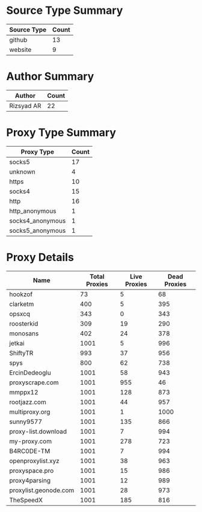 # Source Type Summary

| Source Type | Count |
|-------------|-------|
| github | 13 |
| website | 9 |


# Author Summary

| Author | Count |
|--------|-------|
| Rizsyad AR | 22 |


# Proxy Type Summary

| Proxy Type | Count |
|------------|-------|
| socks5 | 17 |
| unknown | 4 |
| https | 10 |
| socks4 | 15 |
| http | 16 |
| http_anonymous | 1 |
| socks4_anonymous | 1 |
| socks5_anonymous | 1 |


# Proxy Details

| Name | Total Proxies | Live Proxies | Dead Proxies |
|------|---------------|--------------|---------------|
| hookzof | 73 | 5 | 68 |
| clarketm | 400 | 5 | 395 |
| opsxcq | 343 | 0 | 343 |
| roosterkid | 309 | 19 | 290 |
| monosans | 402 | 24 | 378 |
| jetkai | 1001 | 5 | 996 |
| ShiftyTR | 993 | 37 | 956 |
| spys | 800 | 62 | 738 |
| ErcinDedeoglu | 1001 | 58 | 943 |
| proxyscrape.com | 1001 | 955 | 46 |
| mmppx12 | 1001 | 128 | 873 |
| rootjazz.com | 1001 | 44 | 957 |
| multiproxy.org | 1001 | 1 | 1000 |
| sunny9577 | 1001 | 135 | 866 |
| proxy-list.download | 1001 | 7 | 994 |
| my-proxy.com | 1001 | 278 | 723 |
| B4RC0DE-TM | 1001 | 7 | 994 |
| openproxylist.xyz | 1001 | 38 | 963 |
| proxyspace.pro | 1001 | 15 | 986 |
| proxy4parsing | 1001 | 12 | 989 |
| proxylist.geonode.com | 1001 | 28 | 973 |
| TheSpeedX | 1001 | 185 | 816 |
